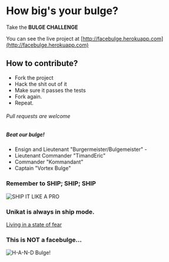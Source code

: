 # How big's your bulge?
Take the **BULGE CHALLENGE**

You can see the live project at [http://facebulge.herokuapp.com](http://facebulge.herokuapp.com)

## How to contribute?
* Fork the project
* Hack the shit out of it
* Make sure it passes the tests
* Fork again.
* Repeat.

###### Pull requests are welcome

##### Beat our bulge!
* Ensign and Lieutenant "Burgermeister/Bulgemeister" - 
* Lieutenant Commander  "TimandEric"
* Commander "Kommandant"
* Captain "Vortex Bulge"

### Remember to SHIP; SHIP; SHIP
![SHIP IT LIKE A PRO](http://i.imgur.com/SrAsR.jpg)

### Unikat is always in ship mode.
[Living in a state of fear](http://i.imgur.com/tkxxt.png)

### This is NOT a facebulge...
![H-A-N-D Bulge!](http://www.unlikethis.com/handbulge.png)


